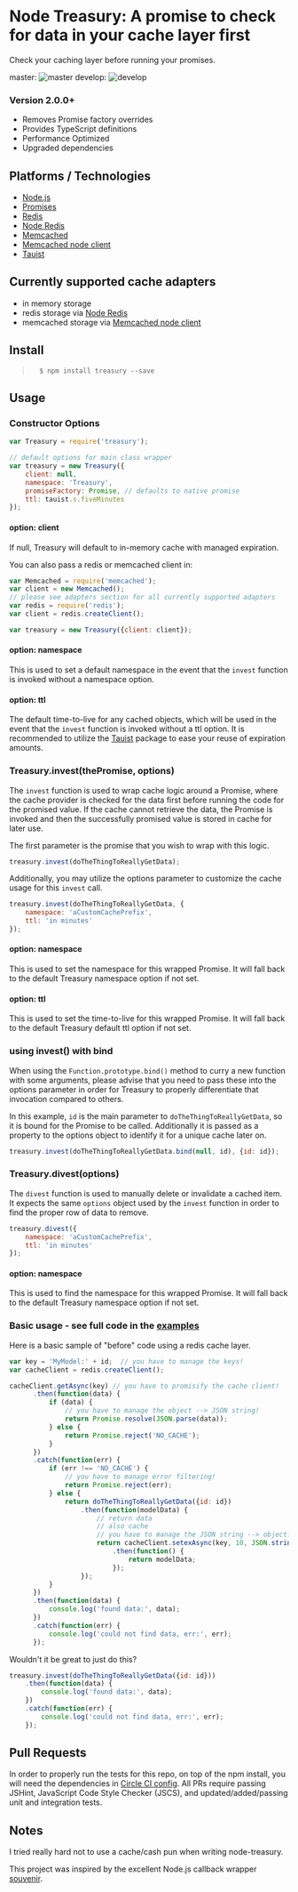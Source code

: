 # Node Treasury: A promise to check for data in your cache layer first
Check your caching layer before running your promises.

master:
![master](https://circleci.com/gh/camsjams/node-treasury/tree/master.svg?style=shield&circle-token=a1a0cc4cef2164e9c0a8b5dd18f98797dadcf292)
develop:
![develop](https://circleci.com/gh/camsjams/node-treasury/tree/develop.svg?style=shield&circle-token=a1a0cc4cef2164e9c0a8b5dd18f98797dadcf292)

### Version 2.0.0+
- Removes Promise factory overrides
- Provides TypeScript definitions
- Performance Optimized
- Upgraded dependencies

## Platforms / Technologies
* [Node.js](http://nodejs.org/)
* [Promises](https://developer.mozilla.org/en-US/docs/Web/JavaScript/Reference/Global_Objects/Promise)
* [Redis](http://redis.io/)
* [Node Redis](https://github.com/NodeRedis/node_redis)
* [Memcached](http://memcached.org/)
* [Memcached node client](https://github.com/3rd-Eden/memcached)
* [Tauist](https://github.com/camsjams/node-tauist)

## Currently supported cache adapters
* in memory storage
* redis storage via [Node Redis](https://github.com/NodeRedis/node_redis)
* memcached storage via [Memcached node client](https://github.com/3rd-Eden/memcached)

## Install
>       $ npm install treasury --save

## Usage

### Constructor Options
``` js
var Treasury = require('treasury');

// default options for main class wrapper
var treasury = new Treasury({
    client: null,
    namespace: 'Treasury',
    promiseFactory: Promise, // defaults to native promise
    ttl: tauist.s.fiveMinutes
});
```

#### option: client
If null, Treasury will default to in-memory cache with managed expiration.

You can also pass a redis or memcached client in:
``` js
var Memcached = require('memcached');
var client = new Memcached();
// please see adapters section for all currently supported adapters
var redis = require('redis');
var client = redis.createClient();

var treasury = new Treasury({client: client});
```

#### option: namespace
This is used to set a default namespace in the event that the `invest` function is invoked without a namespace option.

#### option: ttl
The default time-to-live for any cached objects, which will be used in the event that the `invest` function is invoked without a ttl option. It is recommended to utilize the [Tauist](https://github.com/camsjams/node-tauist) package to ease your reuse of expiration amounts.

### Treasury.invest(thePromise, options)
The `invest` function is used to wrap cache logic around a Promise, where the cache provider is checked for the data first before running the code for the promised value. If the cache cannot retrieve the data, the Promise is invoked and then the successfully promised value is stored in cache for later use.

The first parameter is the promise that you wish to wrap with this logic.
``` js
treasury.invest(doTheThingToReallyGetData);
```

Additionally, you may utilize the options parameter to customize the cache usage for this `invest` call.
``` js
treasury.invest(doTheThingToReallyGetData, {
    namespace: 'aCustomCachePrefix',
    ttl: 'in minutes'
});
```
#### option: namespace
This is used to set the namespace for this wrapped Promise. It will fall back to the default Treasury namespace option if not set.

#### option: ttl
This is used to set the time-to-live for this wrapped Promise. It will fall back to the default Treasury default ttl option if not set.

### using invest() with bind
When using the `Function.prototype.bind()` method to curry a new function with some arguments, please advise that you need to pass these into the options parameter in order for Treasury to properly differentiate that invocation compared to others.

In this example, `id` is the main parameter to `doTheThingToReallyGetData`, so it is bound for the Promise to be called. Additionally it is passed as a property to the options object to identify it for a unique cache later on.
``` js
treasury.invest(doTheThingToReallyGetData.bind(null, id), {id: id});
```

### Treasury.divest(options)
The `divest` function is used to manually delete or invalidate a cached item. It expects the same `options` object used by the `invest` function in order to find the proper row of data to remove.
``` js
treasury.divest({
    namespace: 'aCustomCachePrefix',
    ttl: 'in minutes'
});
```
#### option: namespace
This is used to find the namespace for this wrapped Promise. It will fall back to the default Treasury namespace option if not set.

### Basic usage - see full code in the [examples](examples)
Here is a basic sample of "before" code using a redis cache layer.

``` js
var key = 'MyModel:' + id;  // you have to manage the keys!
var cacheClient = redis.createClient();

cacheClient.getAsync(key) // you have to promisify the cache client!
      .then(function(data) {
          if (data) {
              // you have to manage the object --> JSON string!
              return Promise.resolve(JSON.parse(data));
          } else {
              return Promise.reject('NO_CACHE');
          }
      })
      .catch(function(err) {
          if (err !== 'NO_CACHE') {
              // you have to manage error filtering!
              return Promise.reject(err);
          } else {
              return doTheThingToReallyGetData({id: id})
                  .then(function(modelData) {
                      // return data
                      // also cache
                      // you have to manage the JSON string --> object!
                      return cacheClient.setexAsync(key, 10, JSON.stringify(modelData))
                          .then(function() {
                              return modelData;
                          });
                  });
          }
      })
      .then(function(data) {
          console.log('found data:', data);
      })
      .catch(function(err) {
          console.log('could not find data, err:', err);
      });
```

Wouldn't it be great to just do this?

``` js
treasury.invest(doTheThingToReallyGetData({id: id}))
    .then(function(data) {
        console.log('found data:', data);
    })
    .catch(function(err) {
        console.log('could not find data, err:', err);
    });
```

## Pull Requests
In order to properly run the tests for this repo, on top of the npm install, you will need the dependencies in [Circle CI config](.circle/config.yml). All PRs require passing JSHint, JavaScript Code Style Checker (JSCS), and updated/added/passing unit and integration tests.

## Notes
I tried really hard not to use a cache/cash pun when writing node-treasury.

This project was inspired by the excellent Node.js callback wrapper [souvenir](https://github.com/MakerStudios/souvenir).
